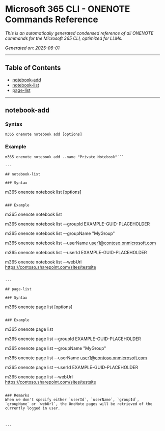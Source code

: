 <!-- DISCLAIMER: All secrets, passwords, and sensitive values in this document are examples only and not real credentials. -->
# Microsoft 365 CLI - ONENOTE Commands Reference

*This is an automatically generated condensed reference of all ONENOTE commands for the Microsoft 365 CLI, optimized for LLMs.*

*Generated on: 2025-06-01*

---

## Table of Contents

- [notebook-add](#notebook-add)
- [notebook-list](#notebook-list)
- [page-list](#page-list)

---

## notebook-add

### Syntax
```
m365 onenote notebook add [options]
```

### Example
```
m365 onenote notebook add --name "Private Notebook"```

---

## notebook-list

### Syntax
```
m365 onenote notebook list [options]
```

### Example
```
m365 onenote notebook list

m365 onenote notebook list --groupId EXAMPLE-GUID-PLACEHOLDER

m365 onenote notebook list --groupName "MyGroup"

m365 onenote notebook list --userName user1@contoso.onmicrosoft.com

m365 onenote notebook list --userId EXAMPLE-GUID-PLACEHOLDER

m365 onenote notebook list --webUrl https://contoso.sharepoint.com/sites/testsite

```

---

## page-list

### Syntax
```
m365 onenote page list [options]
```

### Example
```
m365 onenote page list

m365 onenote page list --groupId EXAMPLE-GUID-PLACEHOLDER

m365 onenote page list --groupName "MyGroup"

m365 onenote page list --userName user1@contoso.onmicrosoft.com

m365 onenote page list --userId EXAMPLE-GUID-PLACEHOLDER

m365 onenote page list --webUrl https://contoso.sharepoint.com/sites/testsite

```

### Remarks
When we don't specify either `userId`, `userName`, `groupId`, `groupName` or `webUrl`, the OneNote pages will be retrieved of the currently logged in user.



---
